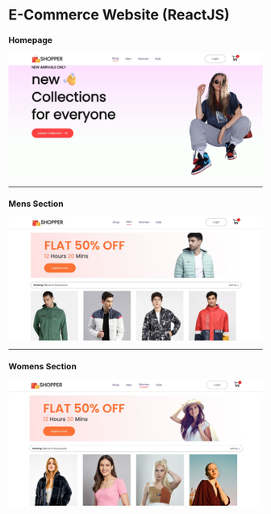 # E-Commerce Website (ReactJS)

<h3>Homepage</h3>
<img src="https://github.com/samarpansarkar/E-Commerce-greatstack/blob/master/Capture.JPG"/>
<hr/>
<h3>Mens Section</h3>
<img src="https://github.com/samarpansarkar/E-Commerce-greatstack/blob/master/Capture2.JPG"/>
<hr/>
<h3>Womens Section</h3>
<img src="https://github.com/samarpansarkar/E-Commerce-greatstack/blob/master/Capture3.JPG"/>
